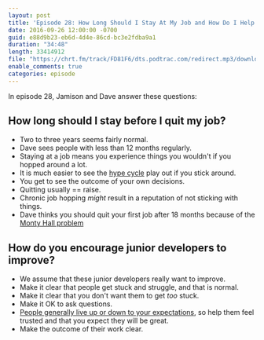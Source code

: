 ```yaml
---
layout: post
title: 'Episode 28: How Long Should I Stay At My Job and How Do I Help Junior Developers Improve'
date: 2016-09-26 12:00:00 -0700
guid: e88d9b23-eb6d-4d4e-86cd-bc3e2fdba9a1
duration: "34:48"
length: 33414912
file: "https://chrt.fm/track/FD81F6/dts.podtrac.com/redirect.mp3/download.softskills.audio/sse-028.mp3"
enable_comments: true
categories: episode
---
```


In episode 28, Jamison and  Dave answer these questions:

## How long should I stay before I quit my job?

- Two to three years seems fairly normal.
- Dave sees people with less than 12 months regularly.
- Staying at a job means you experience things you wouldn't if you hopped around a lot.
- It is much easier to see the [hype cycle](http://www.gartner.com/technology/research/methodologies/hype-cycle.jsp) play out if you stick around.
- You get to see the outcome of your own decisions.
- Quitting usually == raise.
- Chronic job hopping *might* result in a reputation of not sticking with things.
- Dave thinks you should quit your first job after 18 months because of the [Monty Hall problem](https://en.wikipedia.org/wiki/Monty_Hall_problem)

## How do you encourage junior developers to improve?

- We assume that these junior developers really want to improve.
- Make it clear that people get stuck and struggle, and that is normal.
- Make it clear that you don't want them to get *too* stuck.
- Make it OK to ask questions.
- [People generally live up or down to your expectations](https://twitter.com/superSGP/status/693933815144779776), so help them feel trusted and that you expect they will be great.
- Make the outcome of their work clear.
